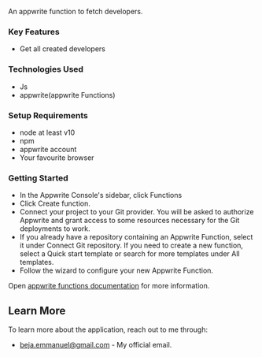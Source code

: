 An appwrite function to fetch developers.

### Key Features

- Get all created developers

### Technologies Used

- Js
- appwrite(appwrite Functions)

### Setup Requirements

- node at least v10
- npm
- appwrite account
- Your favourite browser

### Getting Started

- In the Appwrite Console's sidebar, click Functions
- Click Create function.
- Connect your project to your Git provider. You will be asked to authorize Appwrite and grant access to some resources necessary for the Git deployments to work.
- If you already have a repository containing an Appwrite Function, select it under Connect Git repository. If you need to create a new function, select a Quick start template or search for more templates under All templates.
- Follow the wizard to configure your new Appwrite Function.

Open [appwrite functions documentation](https://appwrite.io/docs/products/functions/functions) for more information.

## Learn More

To learn more about the application, reach out to me through:

- <beja.emmanuel@gmail.com> - My official email.

